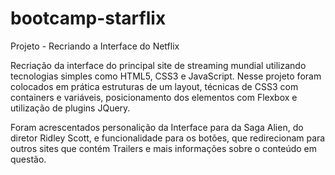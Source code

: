 # bootcamp-starflix
Projeto - Recriando a Interface do Netflix
<p>
Recriação da interface do principal site de streaming mundial utilizando tecnologias simples como HTML5, CSS3 e JavaScript. Nesse projeto foram colocados em prática estruturas de um layout, técnicas de CSS3 com containers e variáveis, posicionamento dos elementos com Flexbox e utilização de plugins JQuery.



Foram acrescentados personalição da Interface para da Saga Alien, do diretor Ridley Scott, e funcionalidade para os botões, que redirecionam para outros sites que contém Trailers e mais informações sobre o conteúdo em questão.
</p>

